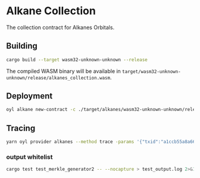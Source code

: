 # Alkane Collection

The collection contract for Alkanes Orbitals.

## Building

```bash
cargo build --target wasm32-unknown-unknown --release
```

The compiled WASM binary will be available in `target/wasm32-unknown-unknown/release/alkanes_collection.wasm`.

## Deployment

```bash
oyl alkane new-contract -c ./target/alkanes/wasm32-unknown-unknown/release/alkanes_collection.wasm -data 1,0 -p signet
```

## Tracing

```bash
yarn oyl provider alkanes --method trace -params '{"txid":"a1ccb55a8a66b9ddcd4340c6f03bd25c44159a7fe59e663e123c35f2028f7ecc", "vout":3}' -p signet
```

### output whitelist

```bash
cargo test test_merkle_generator2 -- --nocapture > test_output.log 2>&1
```

